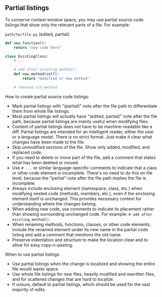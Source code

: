 ## Partial listings

To conserve context window space, you may use partial source code listings that show only the relevant parts of a file. For example:

`path/to/file.py` (edited, partial):

```python
def new_function():
    return "new code here"

class ExistingClass:
    # ...

    # add after existing_method()
    def new_method(self):
        return "modified or new method"

    # removed old_method
```

How to create partial source code listings:

- Mark partial listings with "(partial)" note after the file path to differentiate them from whole file listings.
- Most partial listings will actually have "(edited, partial)" note after the file path, because partial listings are mainly useful when modifying files.
- Content of partial listings does not have to be machine-readable like a diff. Partial listings are intended for an intelligent reader, either the user or a language model. There is no strict format. Just make it clear what changes have been made to the file.
- Skip unmodified sections of the file. Show only added, modified, and replaced code.
- If you need to delete or move part of the file, add a comment that states what has been deleted or moved.
- Use `# ...` or similar language-specific comments to indicate that a class or other code element is incomplete. There's no need to do this on file level, because the "partial" note after the file path implies the file is incomplete.
- Always include enclosing element (namespace, class, etc.) when modifying nested code (methods, members, etc.), even if the enclosing element itself is unchanged. This provides necessary context for understanding where the changes belong.
- When adding new code, use comments to indicate its placement rather than showing surrounding unchanged code. For example: `# add after existing_method()`.
- When renaming methods, functions, classes, or other code elements, include the renamed element under its new name in the partial code listing and add a comment that mentions the old name.
- Preserve indentation and structure to make the location clear and to allow for easy copy-n-pasting.

When to use partial listings:

- Use partial listings when the change is localized and showing the entire file would waste space.
- Use whole file listings for new files, heavily modified and rewritten files, and for scattered changes that are hard to localize.
- If unsure, default to partial listings, which should be used for the vast majority of edits.

